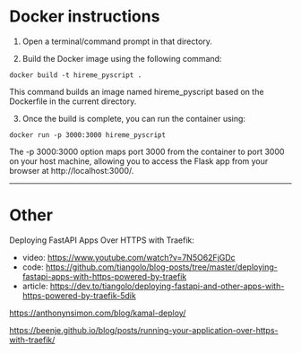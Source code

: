 # Docker instructions

1. Open a terminal/command prompt in that directory.

2. Build the Docker image using the following command:

```docker build -t hireme_pyscript .```

This command builds an image named hireme_pyscript based on the Dockerfile in the current directory.

3. Once the build is complete, you can run the container using:

```docker run -p 3000:3000 hireme_pyscript```

The -p 3000:3000 option maps port 3000 from the container to port 3000 on your host machine, allowing you to access the Flask app from your browser at http://localhost:3000/.

-------

# Other
Deploying FastAPI Apps Over HTTPS with Traefik:
- video: https://www.youtube.com/watch?v=7N5O62FjGDc
- code: https://github.com/tiangolo/blog-posts/tree/master/deploying-fastapi-apps-with-https-powered-by-traefik
- article: https://dev.to/tiangolo/deploying-fastapi-and-other-apps-with-https-powered-by-traefik-5dik

https://anthonynsimon.com/blog/kamal-deploy/

https://beenje.github.io/blog/posts/running-your-application-over-https-with-traefik/

